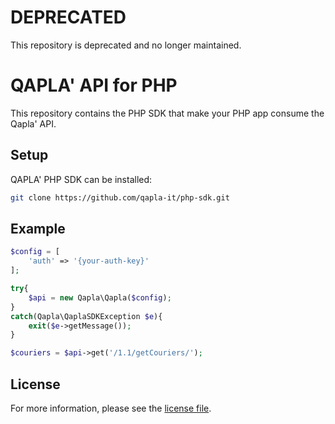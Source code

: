 # DEPRECATED
This repository is deprecated and no longer maintained.

# QAPLA' API for PHP

This repository contains the PHP SDK that make your PHP app consume the Qapla' API.

## Setup

QAPLA' PHP SDK can be installed:

```sh
git clone https://github.com/qapla-it/php-sdk.git
```

## Example

```php
$config = [
    'auth' => '{your-auth-key}'
];

try{
    $api = new Qapla\Qapla($config);
}
catch(Qapla\QaplaSDKException $e){
    exit($e->getMessage());
}

$couriers = $api->get('/1.1/getCouriers/');


```

## License

For more information, please see the [license file](https://github.com/qapla-it/php-sdk/blob/master/LICENSE).
